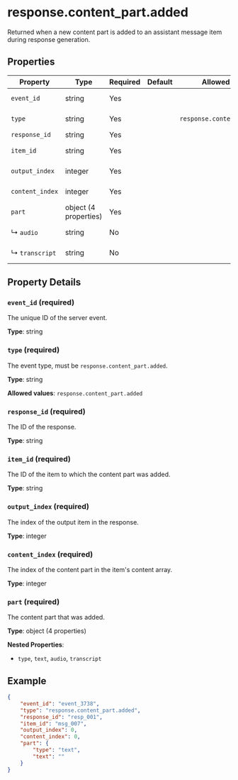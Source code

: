 # response.content_part.added

Returned when a new content part is added to an assistant message item during
response generation.


## Properties

| Property | Type | Required | Default | Allowed Values | Description |
| -------- | ---- | -------- | ------- | -------------- | ----------- |
| `event_id` | string | Yes |  |  | The unique ID of the server event. |
| `type` | string | Yes |  | `response.content_part.added` | The event type, must be `response.content_part.added`. |
| `response_id` | string | Yes |  |  | The ID of the response. |
| `item_id` | string | Yes |  |  | The ID of the item to which the content part was added. |
| `output_index` | integer | Yes |  |  | The index of the output item in the response. |
| `content_index` | integer | Yes |  |  | The index of the content part in the item's content array. |
| `part` | object (4 properties) | Yes |  |  | The content part that was added. |
|   ↳ `audio` | string | No |  |  | Base64-encoded audio data (if type is "audio"). |
|   ↳ `transcript` | string | No |  |  | The transcript of the audio (if type is "audio"). |

## Property Details

### `event_id` (required)

The unique ID of the server event.

**Type**: string

### `type` (required)

The event type, must be `response.content_part.added`.

**Type**: string

**Allowed values**: `response.content_part.added`

### `response_id` (required)

The ID of the response.

**Type**: string

### `item_id` (required)

The ID of the item to which the content part was added.

**Type**: string

### `output_index` (required)

The index of the output item in the response.

**Type**: integer

### `content_index` (required)

The index of the content part in the item's content array.

**Type**: integer

### `part` (required)

The content part that was added.

**Type**: object (4 properties)

**Nested Properties**:

* `type`, `text`, `audio`, `transcript`

## Example

```json
{
    "event_id": "event_3738",
    "type": "response.content_part.added",
    "response_id": "resp_001",
    "item_id": "msg_007",
    "output_index": 0,
    "content_index": 0,
    "part": {
        "type": "text",
        "text": ""
    }
}

```

